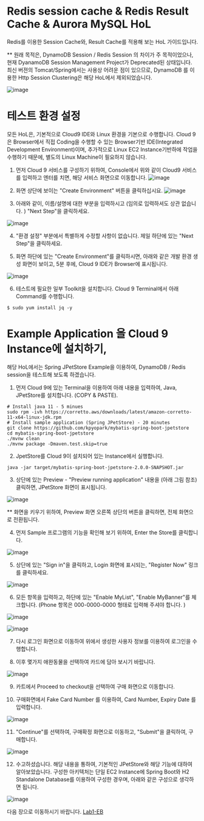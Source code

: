 
# Redis session cache & Redis Result Cache & Aurora MySQL HoL

Redis를 이용한 Session Cache와, Result Cache를 적용해 보는 HoL 가이드입니다. 

** 원래 목적은, DynamoDB Session / Redis Session 의 차이가 주 목적이었으나, 현재 DyanamoDB Session Management Project가 Deprecated된 상태입니다. 최신 버젼의 Tomcat/Spring에서는 사용상 어려운 점이 있으므로, DynamoDB 를 이용한 Http Session Clustering은 해당 HoL에서 제외되었습니다.

![image](https://user-images.githubusercontent.com/9047122/85213506-41e3b900-b39a-11ea-9936-7a8defb3934f.png)

# 테스트 환경 설정

 모든 HoL은, 기본적으로 Cloud9 IDE와 Linux 환경을 기본으로 수행합니다. Cloud 9 은 Browser에서 직접 Coding을 수행할 수 있는 Browser기반 IDE(Integrated Development Environment)이며, 추가적으로 Linux EC2 Instance기반하에 작업을 수행하기 때문에, 별도의 Linux Machine이 필요하지 않습니다. 
 
1. 먼저 Cloud 9 서비스를 구성하기 위하여, Console에서 위와 같이 Cloud9 서비스를 입력하고 엔터를 치면, 해당 서비스 화면으로 이동합니다. 
![image](https://user-images.githubusercontent.com/9047122/85213530-a7d04080-b39a-11ea-929e-e97b33dc2626.png)


2. 화면 상단에 보이는 "Create Environment" 버튼을 클릭하십시요. 
![image](https://user-images.githubusercontent.com/9047122/85213580-48266500-b39b-11ea-983c-144b2a67d1bd.png)

3. 아래와 같이, 이름/설명에 대한 부분을 입력하시고 (임의로 입력하셔도 상관 없습니다. ) "Next Step"을 클릭하세요.

![image](https://user-images.githubusercontent.com/9047122/85213598-8c196a00-b39b-11ea-8c40-f3547adf6d55.png)

4. "환경 설정" 부분에서 특별하게 수정할 사항이 없습니다. 제일 하단에 있는 "Next Step"을 클릭하세요. 

5. 화면 하단에 있는 "Create Environment"를 클릭하시면, 아래와 같은 개발 환경 생성 화면이 보이고, 5분 후에, Cloud 9 IDE가 Browser에 표시됩니다. 

![image](https://user-images.githubusercontent.com/9047122/85213643-fb8f5980-b39b-11ea-99d8-d7730f84b34d.png)

6. 테스트에 필요한 일부 Toolkit을 설치합니다. Cloud 9 Terminal에서 아래 Command를 수행합니다. 

```
$ sudo yum install jq -y
```


# Example Application 을 Cloud 9 Instance에 설치하기, 

해당 HoL에서는 Spring JPetStore Example을 이용하여, DynamoDB / Redis session을 테스트해 보도록 하겠습니다.

1. 먼저 Cloud 9에 있는 Terminal을 이용하여 아래 내용을 입력하여, Java, JPetStore를 설치합니다. (COPY & PASTE). 

```
# Install java 11 - 5 minues
sudo rpm -ivh https://corretto.aws/downloads/latest/amazon-corretto-11-x64-linux-jdk.rpm
# Install sample application (Spring JPetStore) - 20 minutes
git clone https://github.com/kpyopark/mybatis-spring-boot-jpetstore
cd mybatis-spring-boot-jpetstore
./mvnw clean 
./mvnw package -Dmaven.test.skip=true
```

2. JpetStore를 Cloud 9이 설치되어 있는 Instance에서 실행합니다. 

```
java -jar target/mybatis-spring-boot-jpetstore-2.0.0-SNAPSHOT.jar
```

3. 상단에 있는 Preview - "Preview running application" 내용을 (아래 그림 참조) 클릭하면, JPetStore 화면이 표시됩니다. 

![image](https://user-images.githubusercontent.com/9047122/85239960-30b9ab80-b471-11ea-9861-c65733b79b24.png)

** 화면을 키우기 위하여, Preview 화면 오른쪽 상단의 버튼을 클릭하면, 전체 화면으로 전환됩니다. 


4. 먼저 Sample 프로그램의 기능을 확인해 보기 위하여, Enter the Store를 클릭합니다. 

![image](https://user-images.githubusercontent.com/9047122/85240016-82facc80-b471-11ea-94d6-e6fedde009bf.png)

5. 상단에 있는 "Sign in"을 클릭하고, Login 화면에 표시되는, "Register Now" 링크를 클릭하세요. 

![image](https://user-images.githubusercontent.com/9047122/85240059-af164d80-b471-11ea-9693-506e3b53f6c5.png)

6. 모든 항목을 입력하고, 하단에 있는 "Enable MyList", "Enable MyBanner"를 체크합니다. 
  (Phone 항목은 000-0000-0000 형태로 입력해 주셔야 합니다. )

![image](https://user-images.githubusercontent.com/9047122/85240087-d10fd000-b471-11ea-92c2-619a0dc735d3.png)

![image](https://user-images.githubusercontent.com/9047122/85240134-f7357000-b471-11ea-8024-86f087c4571a.png)

7. 다시 로그인 화면으로 이동하여 위에서 생성한 사용자 정보를 이용하여 로그인을 수행합니다.

8. 이후 몇가지 애완동물을 선택하여 카드에 담아 보시기 바랍니다. 

![image](https://user-images.githubusercontent.com/9047122/85240276-935f7700-b472-11ea-978f-7a20b23bae6e.png)

9. 카트에서 Proceed to checkout을 선택하여 구매 화면으로 이동합니다. 

10. 구매화면에서 Fake Card Number 를 이용하여, Card Number, Expiry Date 를 입력합니다. 

![image](https://user-images.githubusercontent.com/9047122/85240386-f4874a80-b472-11ea-8885-fd8111fb514e.png)

11. "Continue"를 선택하여, 구매확정 화면으로 이동하고, "Submit"을 클릭하여, 구매합니다. 

![image](https://user-images.githubusercontent.com/9047122/85240438-27314300-b473-11ea-9d82-3471d2494d9a.png)

12. 수고하셨습니다. 해당 내용을 통하여, 기본적인 JPetStore와 해당 기능에 대하여 알아보았습니다. 구성한 아키텍처는 단일 EC2 Instance에 Spring Boot와 H2 Standalone Database를 이용하여 구성한 경우며, 아래와 같은 구성으로 생각하면 됩니다. 

![image](https://user-images.githubusercontent.com/9047122/85339790-d1ff3b00-b51f-11ea-9161-28a49d5a6d4b.png)


다음 장으로 이동하시기 바랍니다. [Lab1-EB](Lab1-EB.md)
